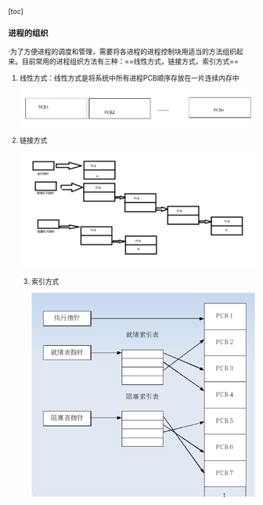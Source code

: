 [toc]

### 进程的组织

·为了方便进程的调度和管理，需要将各进程的进程控制块用适当的方法组织起来。目前常用的进程组织方法有三种：==线性方式，链接方式，索引方式==

1. 线性方式：线性方式是将系统中所有进程PCB顺序存放在一片连续内存中

   

   ![线性方式](2.5进程的组织.assets/1571815998487.png)
   

2. 链接方式

   ![链接方式](2.5进程的组织.assets/1571816888090.png)

   

   3. 索引方式

      ![索引方式](2.5进程的组织.assets/1571817131220.png)

      

      